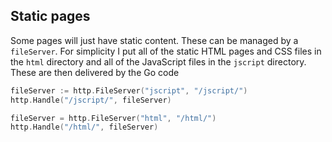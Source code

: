 ## Static pages

 Some pages will just have static content. These can be managed by a `fileServer`. For simplicity I put all of the static HTML pages and CSS files in the `html` directory and all of the JavaScript files in the `jscript` directory. These are then delivered by the Go code

```go  
fileServer := http.FileServer("jscript", "/jscript/")
http.Handle("/jscript/", fileServer)

fileServer = http.FileServer("html", "/html/")
http.Handle("/html/", fileServer)
```




